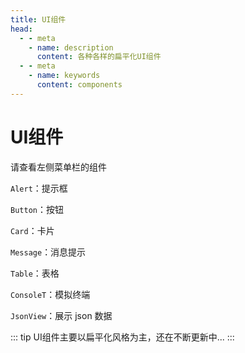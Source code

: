 ```yaml
---
title: UI组件
head:
  - - meta
    - name: description
      content: 各种各样的扁平化UI组件
  - - meta
    - name: keywords
      content: components 
---
```


# UI组件

请查看左侧菜单栏的组件

`Alert`：提示框

`Button`：按钮

`Card`：卡片

`Message`：消息提示

`Table`：表格

`ConsoleT`：模拟终端

`JsonView`：展示 json 数据

::: tip
UI组件主要以扁平化风格为主，还在不断更新中...
:::
